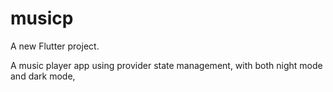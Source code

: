 # musicp

A new Flutter project.

A music player app using provider state management, with both night mode and dark mode, 
